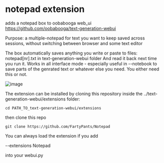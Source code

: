 # notepad extension
adds a notepad box to oobabooga web_ui
https://github.com/oobabooga/text-generation-webui

Purpose: a multiple-notepad for text you want to keep saved across sessions, without switching between browser and some text editor

The box automatically saves anything you write or paste to files: notepad[nr].txt in text-generation-webui folder
And read it back next time you run it. Works in all interface mode - especially useful in --notebook to save parts of the genrated text or whatever else you need. You either need this or not.

![image](https://github.com/FartyPants/Notepad/assets/23346289/80176d55-4897-444d-bda4-e556d8b4ee04)

The extension can be installed by cloning this repository inside the ../text-generation-webui/extensions folder:

```
cd PATH_TO_text-generation-webui/extensions
```
then clone this repo
```
git clone https://github.com/FartyPants/Notepad
```

You can always load the extension if you add

 --extensions Notepad
 
 into your webui.py
